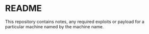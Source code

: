# README

This repository contains notes, any required exploits or payload for a particular machine named by the machine name. 
